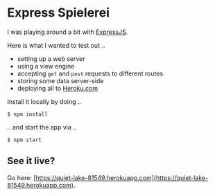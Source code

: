 # Express Spielerei

I was playing around a bit with [ExpressJS](https://expressjs.com/).

Here is what I wanted to test out ..

- setting up a web server
- using a view engine
- accepting `get` and `post` requests to different routes
- storing some data server-side
- deploying all to [Heroku.com](https://heroku.com)

Install it locally by doing ..

```
$ npm install
```

.. and start the app via ..

```
$ npm start
```

## See it live?

Go here: [https://quiet-lake-81549.herokuapp.com](https://quiet-lake-81549.herokuapp.com).